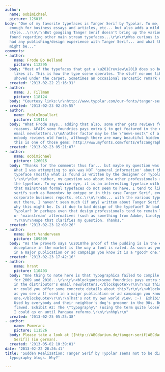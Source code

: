 ```yaml
---
author:
  name: oobimichael
  picture: 126015
body: "One of my favorite typefaces is Tanger Serif by Typolar. To me, it seems formal
  enough for business essays and articles, etc... but also adds a mild touch of unique
  style...\r\n\r\nBut googling Tanger Serif doesn't bring up the various reviews normally
  found regarding other main stream typefaces...\r\n\r\nWas curious is anyone has
  had any publishing/design experience with Tanger Serif... and what their opinions
  might be..."
comments:
- author:
    name: Frode Bo Helland
    picture: 112295
  body: "Most of the typefaces that get a \u201Creview\u201D does so because someone
    likes it. This is how the type scene operates. The stuff no-one likes is usually
    shoved under the carpet. Sometimes an occasional sarcastic remark on Twitter."
  created: '2013-02-22 21:16:31'
- author:
    name: J. Tillman
    picture: 118124
  body: "Courtesy links:\r\nhttp://www.typolar.com/our-fonts/tanger-serif\r\nhttp://www.myfonts.com/fonts/typolar/tanger-serif/"
  created: '2013-02-23 02:39:55'
- author:
    name: PabloImpallari
    picture: 119114
  body: "What Frode says.. adding that also, some other gets reviews for marketing
    reasons. AFAIK some foundries pays extra $ to get featured in the distributor's
    email newsletters.\r\nAnother factor may be the \"news-nest\" of a font... almost
    nobody reviews old fonts, although there are many beautiful hidden gems. For example,
    this is one of those gems: http://www.myfonts.com/fonts/efscangraphic/zapf-renaissance-antiqua-sb/"
  created: '2013-02-23 05:21:07'
- author:
    name: oobimichael
    picture: 126015
  body: "Thanks for the comments thus far... but maybe my question was mis-worded.
    What I was attempting to ask was NOT 'general information' about the Tanger Serif
    typeface (mostly what is found is written by the designer or Typolar corporately).
    \r\n\r\nBut rather, my question was about how other professionals rated or viewed
    the typeface. To my novice eye, it is an interesting typeface with a bit of character
    that mainstream formal typefaces do not seem to have. I tend to like unconventional
    serifs such as Mamontov by omtype or in this case Tanger Serif, even for formal
    corporate business reports, etc.\r\n\r\nSo... with the various typography blogs
    out there, I haven't seen much (if any) written about Tanger Serif, and was curious
    why this might be. Is it due to bad design of the typeface? Or bad marketing by
    Typolar? Or perhaps even that design professionals tend to remain loyal to 'safe'
    or 'mainstream' alternatives (such as something from Adobe, Linotype, et. al.)
    ?\r\n\r\nHope that clarifies my question. Thanks."
  created: '2013-02-23 12:08:26'
- author:
    name: Bert Vanderveen
    picture: 109809
  body: "As the proverb says \u2018The proof of the pudding is in the eating\u2019\u2026
    Acceptance in the market is the way a font is rated. As soon as you see a tf used
    in a major publication or ad campaign you know it is a *good* one."
  created: '2013-02-23 17:42:16'
- author:
    name: hrant
    picture: 110403
  body: "One thing to note here is that Typographica failed to compile a \"best of\"
    for 2009 and 2010...\r\n\r\n<blockquote>some foundries pays extra $ to get featured
    in the distributor's email newsletters.</blockquote>\r\n\r\nIs this based on hearsay
    or could you offer some concrete details about this?\r\n\r\n<blockquote>As soon
    as you see a tf used in a major publication or ad campaign you know it is a *good*
    one.</blockquote>\r\n\r\nThat's not my own world view. :-)  Exhibit #1: Mrs Eaves.
    Used by everybody and their neighbor's dog's groomer in the 90s. But seriously
    flawed. Exhibit #2: The \"typography\" (using the term quite loosely) of Avatar.
    I could go on until Pangaea reforms.\r\n\r\nhhp\r\n"
  created: '2013-02-25 05:25:38'
- author:
    name: Pomeranz
    picture: 111526
  body: Please take a look at [[http://ABCdarium.de/tanger-serif|ABCdarium > Tanger
    Serif]] (in german).
  created: '2013-05-02 10:39:01'
date: '2013-02-22 20:26:41'
title: 'Sudden Realization: Tanger Serif by Typolar seems not to be discussed in various
  typography blogs. Why?'

---
```

